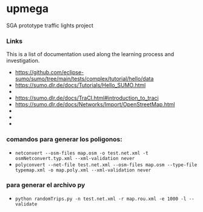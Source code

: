 # upmega

SGA prototype traffic lights project

### Links

This is a list of documentation used along the learning process and investigation.

- https://github.com/eclipse-sumo/sumo/tree/main/tests/complex/tutorial/hello/data
- https://sumo.dlr.de/docs/Tutorials/Hello_SUMO.html
-
- https://sumo.dlr.de/docs/TraCI.html#introduction_to_traci
- https://sumo.dlr.de/docs/Networks/Import/OpenStreetMap.html
-
-
-

### comandos para generar los poligonos:

- `netconvert --osm-files map.osm -o test.net.xml -t osmNetconvert.typ.xml --xml-validation never`
- `polyconvert --net-file test.net.xml --osm-files map.osm --type-file typemap.xml -o map.poly.xml --xml-validation never`

### para generar el archivo py

- `python randomTrips.py -n test.net.xml -r map.rou.xml -e 1000 -l --validate`
